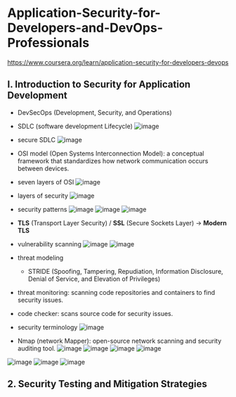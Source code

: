 # Application-Security-for-Developers-and-DevOps-Professionals
https://www.coursera.org/learn/application-security-for-developers-devops

## I. Introduction to Security for Application Development
- DevSecOps (Development, Security, and Operations)
- SDLC (software development Lifecycle)
  ![image](https://github.com/user-attachments/assets/f1bc7d30-0a29-4f1d-aa3a-18ee247f66ad)
- secure SDLC
  ![image](https://github.com/user-attachments/assets/3036dece-7c38-44ef-a44f-fbb1745f5c39)

- OSI model (Open Systems Interconnection Model): a conceptual framework that standardizes how network communication occurs between devices.
- seven layers of OSI
  ![image](https://github.com/user-attachments/assets/4bf6f998-19f1-40bf-a157-8b0e7c957cae)

- layers of security
  ![image](https://github.com/user-attachments/assets/422b0c6b-8644-4af0-9813-50b8ec285b14)

- security patterns
  ![image](https://github.com/user-attachments/assets/9006d5f0-089e-4b4e-a01e-ebb54b7220a5)
![image](https://github.com/user-attachments/assets/075d86bb-c100-4ade-b8eb-3224f7348380)
![image](https://github.com/user-attachments/assets/a8850394-bca5-4bae-a9b7-97282bb25cd4)

- **TLS** (Transport Layer Security)  / **SSL** (Secure Sockets Layer) -> **Modern TLS**

- vulnerability scanning
  ![image](https://github.com/user-attachments/assets/94fdd58d-f5f9-48b8-a6d4-bf358a4d0e11)
![image](https://github.com/user-attachments/assets/a7a8139a-92b8-4fc6-b939-5c7d4007d1d2)

- threat modeling
  - STRIDE (Spoofing, Tampering, Repudiation, Information Disclosure, Denial of Service, and Elevation of Privileges)
- threat monitoring: scanning code repositories and containers to find security issues.
- code checker: scans source code for security issues.

- security terminology
  ![image](https://github.com/user-attachments/assets/29a6fae9-4c38-4c34-83f4-7420ad5d0664)
- Nmap (network Mapper): open-source network scanning and security auditing tool.
![image](https://github.com/user-attachments/assets/12316163-4cc6-4503-90ca-e0891edb2b13)
![image](https://github.com/user-attachments/assets/eea8204c-c218-4194-9779-fa594f5b9ebf)
![image](https://github.com/user-attachments/assets/1549b2a5-27a3-4c12-8dea-6e1bb4231c25)
![image](https://github.com/user-attachments/assets/9192b696-884e-40f1-aa0a-9f151a53ce81)

![image](https://github.com/user-attachments/assets/9aa2d08c-0d32-412c-8449-9aaf8f78cfd0)
![image](https://github.com/user-attachments/assets/3cc2315e-7209-4ad4-9c85-0419be800373)
![image](https://github.com/user-attachments/assets/1839c18f-021a-419d-93fc-d603ccad8394)

## 2. Security Testing and Mitigation Strategies


  

